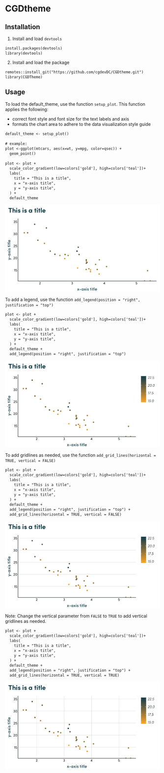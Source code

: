 # CGDtheme

## Installation
1. Install and load `devtools`
```
install.packages(devtools)
library(devtools)
```

2. Install and load the package
```
remotes::install_git("https://github.com/cgdevDC/CGDtheme.git")
library(CGDTheme)
```

## Usage
To load the default_theme, use the function `setup_plot`. This function applies the following:
- correct font style and font size for the text labels and axis
- formats the chart area to adhere to the data visualization style guide

```
default_theme <- setup_plot()

# example:
plot <-ggplot(mtcars, aes(x=wt, y=mpg, color=qsec)) + 
  geom_point()

plot <- plot + 
  scale_color_gradient(low=colors['gold'], high=colors['teal'])+
  labs(
    title = "This is a title",
    x = "x-axis title",
    y = "y-axis title",
  ) +
  default_theme
```
![alt text](/images/image-2.png)

To add a legend, use the function `add_legend(position = "right", justification = "top")`

```
plot <- plot + 
  scale_color_gradient(low=colors['gold'], high=colors['teal'])+
  labs(
    title = "This is a title",
    x = "x-axis title",
    y = "y-axis title",
  ) +
  default_theme +
  add_legend(position = "right", justification = "top")
```
![alt text](/images/image-3.png)

To add gridlines as needed, use the function `add_grid_lines(horizontal = TRUE, vertical = FALSE)`

```
plot <- plot + 
  scale_color_gradient(low=colors['gold'], high=colors['teal'])+
  labs(
    title = "This is a title",
    x = "x-axis title",
    y = "y-axis title",
  ) +
  default_theme +
  add_legend(position = "right", justification = "top") +
  add_grid_lines(horizontal = TRUE, vertical = FALSE)
```
![alt text](/images/image-4.png)

Note: Change the vertical parameter from `FALSE` to `TRUE` to add vertical gridlines as needed.
```
plot <- plot + 
  scale_color_gradient(low=colors['gold'], high=colors['teal'])+
  labs(
    title = "This is a title",
    x = "x-axis title",
    y = "y-axis title",
  ) +
  default_theme +
  add_legend(position = "right", justification = "top") +
  add_grid_lines(horizontal = TRUE, vertical = TRUE)
```
![alt text](/images/image-5.png)